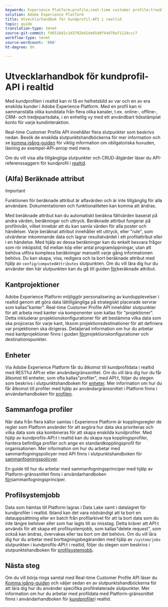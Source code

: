 ```yaml
---
keywords: Experience Platform;profile;real-time customer profile;troubleshooting;API
solution: Adobe Experience Platform
title: Utvecklarhandbok för kundprofil-API i realtid
topic: guide
translation-type: tm+mt
source-git-commit: fd6516d1c1d3792b41de65d0f44d78af1124ccc7
workflow-type: tm+mt
source-wordcount: '666'
ht-degree: 0%

---
```



# Utvecklarhandbok för kundprofil-API i realtid

Med kundprofilen i realtid kan ni få en helhetsbild av var och en av era enskilda kunder i Adobe Experience Platform. Med en profil kan ni sammanställa olika kunddata från flera olika kanaler, t.ex. online-, offline-, CRM- och tredjepartsdata, i en enhetlig vy med ett användbart tidsstämplat konto för varje kundinteraktion.

Real-time Customer Profile API innehåller flera slutpunkter som beskrivs nedan. Besök de enskilda slutpunktshandböckerna för mer information och se [komma igång-guiden](getting-started.md) för viktig information om obligatoriska huvuden, läsning av exempel-API-anrop med mera.

Om du vill visa alla tillgängliga slutpunkter och CRUD-åtgärder läser du API-referenssaggern för kundprofil i [realtid](https://www.adobe.io/apis/experienceplatform/home/api-reference.html#!acpdr/swagger-specs/real-time-customer-profile.yaml).

## (Alfa) Beräknade attribut

>[!IMPORTANT]
>Funktionen för beräknade attribut är alfavärden och är inte tillgänglig för alla användare. Dokumentationen och funktionaliteten kan komma att ändras.

Med beräknade attribut kan du automatiskt beräkna fältvärden baserat på andra värden, beräkningar och uttryck. Beräknade attribut fungerar på profilnivån, vilket innebär att du kan samla värden för alla poster och händelser. Varje beräknat attribut innehåller ett uttryck, eller &quot;rule&quot;, som utvärderar inkommande data och lagrar resultatvärdet i ett profilattribut eller i en händelse. Med hjälp av dessa beräkningar kan du enkelt besvara frågor som rör inköpstid, tid mellan köp eller antal programöppningar, utan att behöva utföra komplexa beräkningar manuellt varje gång informationen behövs. Du kan skapa, visa, redigera och ta bort beräknade attribut med hjälp av `config/computedAttributes` slutpunkten. Om du vill lära dig hur du använder den här slutpunkten kan du gå till guiden [för](computed-attributes.md)beräknade attribut.

## Kantprojektioner

Adobe Experience Platform möjliggör personalisering av kundupplevelser i realtid genom att göra data lättillgängliga på strategiskt placerade servrar som kallas&quot;kanter&quot;. Real-time Customer Profile API innehåller slutpunkter för att arbeta med kanter via komponenter som kallas för &quot;projektioner&quot;. Detta inkluderar projektionskonfigurationer för att bestämma vilka data som ska projiceras för varje kant, liksom projektionsdestinationer för att definiera var projektionen ska dirigeras. Detaljerad information om hur du arbetar med kantprojektioner finns i guiden [för](edge-projections.md)projektionskonfigurationer och destinationspunkter.

## Enheter

Via Adobe Experience Platform får du åtkomst till kundprofildata i realtid med RESTful API:er eller användargränssnittet. Om du vill lära dig hur du får åtkomst till enheter, som ofta kallas&quot;profiler&quot;, med API:t, följer du stegen som beskrivs i slutpunktshandboken för [enheter](entities.md). Mer information om hur du får åtkomst till profiler med hjälp av användargränssnittet i Platform finns i användarhandboken för [profilen](../ui/user-guide.md).

## Sammanfoga profiler

När data från flera källor samlas i Experience Platform är kopplingsregler de regler som Platform använder för att avgöra hur data ska prioriteras och vilka data som ska kombineras för att skapa enskilda kundprofiler. Med hjälp av kundprofils-API:t i realtid kan du skapa nya kopplingsprofiler, hantera befintliga profiler och ange en standardkopplingsprofil för organisationen. Mer information om hur du arbetar med sammanfogningspolicyer med API finns i slutpunktshandboken för [sammanfogningspolicyer](merge-policies.md).

En guide till hur du arbetar med sammanfogningsprinciper med hjälp av Platform-gränssnittet finns i användarhandboken [för](../ui/merge-policies.md)sammanfogningsprinciper.

## Profilsystemjobb

Data som hämtas till Platform lagras i Data Lake samt i datalagret för kundprofiler i realtid. Ibland kan det vara nödvändigt att ta bort en datauppsättning eller en batch från profilarkivet för att ta bort data som du inte längre behöver eller som har lagts till av misstag. Detta kräver att API:t används för att skapa ett profilsystemjobb, som kallas&quot;delete request&quot;, som också kan ändras, övervakas eller tas bort om det behövs. Om du vill lära dig hur du arbetar med borttagningsbegäranden med hjälp av `/system/jobs` slutpunkten i kundprofils-API:t i realtid, följer du stegen som beskrivs i slutpunktshandboken för [profilsystemjobb](profile-system-jobs.md).

## Nästa steg

Om du vill börja ringa samtal med Real-time Customer Profile API läser du [Komma igång-guiden](getting-started.md) och väljer sedan en av slutpunktshandböckerna för att lära dig hur du använder specifika profilrelaterade slutpunkter. Mer information om hur du arbetar med profildata med Platform-gränssnittet finns i användarhandboken för [kundprofiler](../ui/user-guide.md)i realtid.